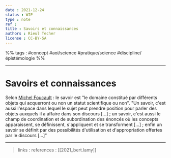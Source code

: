 ```yaml
---
date : 2021-12-24
status : WIP
type : note
ref : 
title : Savoirs et connaissances
authors : Rieul Techer
license : CC-BY-SA
---
```


%% tags : #concept #aoi/science #pratique/science #discipline/épistémologie %% 

---

Savoirs et connaissances
===

Selon [Michel Foucault](https://fr.wikipedia.org/wiki/Michel_Foucault) : le savoir est "le domaine constitué par différents objets qui acquerront ou non un statut scientifique ou non". "Un savoir, c'est aussi l'espace dans lequel le sujet peut prendre position pour parler des objets auxquels il a affaire dans son discours [...] ; un savoir, c'est aussi le champ de coordination et de subordination des énoncés où les concepts apparaissent, se définissent, s'appliquent et se transforment [...] ; enfin un savoir se définit par des possibilités d'utilisation et d'appropriation offertes par le discours [...]"

---
> links : 
> references : [[2021_bert.lamy]]